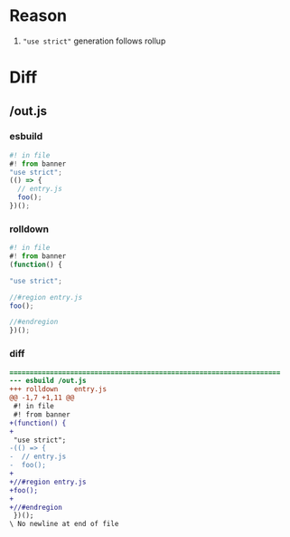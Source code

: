 # Reason
1. `"use strict"` generation follows rollup
# Diff
## /out.js
### esbuild
```js
#! in file
#! from banner
"use strict";
(() => {
  // entry.js
  foo();
})();
```
### rolldown
```js
#! in file
#! from banner
(function() {

"use strict";

//#region entry.js
foo();

//#endregion
})();
```
### diff
```diff
===================================================================
--- esbuild	/out.js
+++ rolldown	entry.js
@@ -1,7 +1,11 @@
 #! in file
 #! from banner
+(function() {
+
 "use strict";
-(() => {
-  // entry.js
-  foo();
+
+//#region entry.js
+foo();
+
+//#endregion
 })();
\ No newline at end of file

```